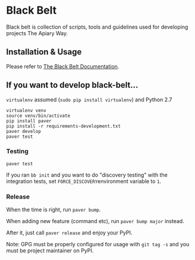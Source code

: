 # Black Belt

Black belt is collection of scripts, tools and guidelines used for developing projects The Apiary Way.


## Installation & Usage

Please refer to [The Black Belt Documentation](http://black-belt.readthedocs.org/).


## If you want to develop black-belt...

`virtualenv` assumed (`sudo pip install virtualenv`) and Python 2.7

```
virtualenv venv
source venv/bin/activate
pip install paver
pip install -r requirements-development.txt
paver develop
paver test
```

### Testing

`paver test`

If you ran `bb init` and you want to do "discovery testing" with the integration tests,
set `FORCE_DISCOVERY`environment variable to `1`.

### Release

When the time is right, run `paver bump`.

When adding new feature (command etc), run `paver bump major` instead.

After it, just call `paver release` and enjoy your PyPI.

Note: GPG must be properly configured for usage with `git tag -s` and you must be project maintainer on PyPI.

